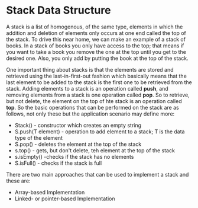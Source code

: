 # Stack Data Structure

A stack is a list of homogenous, of the same type, elements in which the addition and deletion of elements only occurs at one end called the top of the stack. To drive this near home, we can make an example of a stack of books. In a stack of books you only have access to the top; that means if you want to take a book you remove the one at the top until you get to the desired one. Also, you only add by putting the book at the top of the stack.

One important thing about stacks is that the elements are stored and retrieved using the last-in-first-out fashion which basically means that the last element to be added to the stack is the first one to be retrieved from the stack. Adding elements to a stack is an operation called <strong>push</strong>, and removing elements from a stack is one operation called <strong>pop</strong>. So to retrieve, but not delete, the element on the top of hte stack is an operation called <strong>top</strong>. So the basic operations that can be performed on the stack are as follows, not only these but the application scenario may define more:

- Stack() - constructor which creates an empty string
- S.push(T element) - operation to add element to a stack; T is the data type of the element
- S.pop() - deletes the element at the top of the stack
- s.top() - gets, but don't delete, teh element at the top of the stack
- s.isEmpty() -checks if the stack has no elements
- S.isFull() - checks if the stack is full

There are two main approaches that can be used to implement a stack and these
are:

- Array-based Implementation
- Linked- or pointer-based Implementation
